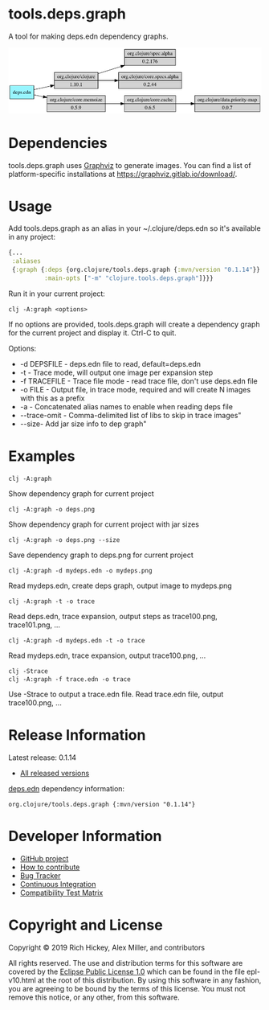 tools.deps.graph
========================================

A tool for making deps.edn dependency graphs.

![Deps](deps.png)

# Dependencies

tools.deps.graph uses [Graphviz](https://www.graphviz.org/) to generate images. You can find a list of platform-specific installations at https://graphviz.gitlab.io/download/.

# Usage

Add tools.deps.graph as an alias in your ~/.clojure/deps.edn so it's available in any project:

```clojure
{...
 :aliases
 {:graph {:deps {org.clojure/tools.deps.graph {:mvn/version "0.1.14"}}
          :main-opts ["-m" "clojure.tools.deps.graph"]}}}
```

Run it in your current project:

```
clj -A:graph <options>
```

If no options are provided, tools.deps.graph will create a dependency graph for the current project and display it. Ctrl-C to quit.

Options:

* -d DEPSFILE - deps.edn file to read, default=deps.edn
* -t - Trace mode, will output one image per expansion step
* -f TRACEFILE - Trace file mode - read trace file, don't use deps.edn file
* -o FILE - Output file, in trace mode, required and will create N images with this as a prefix
* -a - Concatenated alias names to enable when reading deps file
* --trace-omit - Comma-delimited list of libs to skip in trace images"
* --size- Add jar size info to dep graph"

# Examples

```
clj -A:graph
```

Show dependency graph for current project

```
clj -A:graph -o deps.png
```

Show dependency graph for current project with jar sizes

```
clj -A:graph -o deps.png --size
```

Save dependency graph to deps.png for current project

```
clj -A:graph -d mydeps.edn -o mydeps.png
```

Read mydeps.edn, create deps graph, output image to mydeps.png

```
clj -A:graph -t -o trace
```

Read deps.edn, trace expansion, output steps as trace100.png, trace101.png, ...

```
clj -A:graph -d mydeps.edn -t -o trace
```

Read mydeps.edn, trace expansion, output trace100.png, ...

```
clj -Strace
clj -A:graph -f trace.edn -o trace
```

Use -Strace to output a trace.edn file.
Read trace.edn file, output trace100.png, ...

# Release Information

Latest release: 0.1.14

* [All released versions](http://search.maven.org/#search%7Cgav%7C1%7Cg%3A%22org.clojure%22%20AND%20a%3A%22tools.deps.graph%22)

[deps.edn](https://clojure.org/guides/deps_and_cli) dependency information:

```
org.clojure/tools.deps.graph {:mvn/version "0.1.14"}
```

# Developer Information

* [GitHub project](https://github.com/clojure/tools.deps.graph)
* [How to contribute](https://clojure.org/community/contributing)
* [Bug Tracker](https://dev.clojure.org/jira/browse/TDEPS)
* [Continuous Integration](https://build.clojure.org/job/tools.deps.graph/)
* [Compatibility Test Matrix](https://build.clojure.org/job/tools.deps.graph-test-matrix/)

# Copyright and License

Copyright © 2019 Rich Hickey, Alex Miller, and contributors

All rights reserved. The use and
distribution terms for this software are covered by the
[Eclipse Public License 1.0] which can be found in the file
epl-v10.html at the root of this distribution. By using this software
in any fashion, you are agreeing to be bound by the terms of this
license. You must not remove this notice, or any other, from this
software.

[Eclipse Public License 1.0]: http://opensource.org/licenses/eclipse-1.0.php
